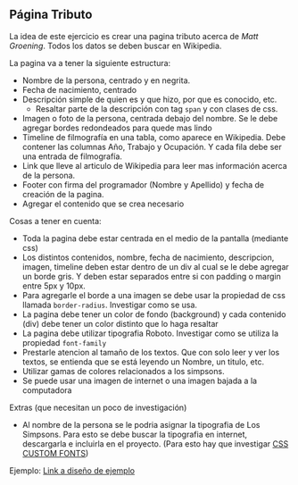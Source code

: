 ## Página Tributo

La idea de este ejercicio es crear una pagina tributo acerca de *Matt Groening*. Todos los datos se deben buscar en Wikipedia.

La pagina va a tener la siguiente estructura:
- Nombre de la persona, centrado y en negrita.
- Fecha de nacimiento, centrado 
- Descripción simple de quien es y que hizo, por que es conocido, etc.
	- Resaltar parte de la descripción con tag `span` y con clases de css. 
- Imagen o foto de la persona, centrada debajo del nombre. Se le debe agregar bordes redondeados para quede mas lindo
- Timeline de filmografía en una tabla, como aparece en Wikipedia. Debe contener las columnas Año, Trabajo y Ocupación.  Y cada fila debe ser una entrada de filmografía.
- Link que lleve al articulo de Wikipedia para leer mas información acerca de la persona.
- Footer con firma del programador (Nombre y Apellido) y fecha de creación de la pagina. 
- Agregar el contenido que se crea necesario

Cosas a tener en cuenta:
- Toda la pagina debe estar centrada en el medio de la pantalla (mediante css)
- Los distintos contenidos, nombre, fecha de nacimiento, descripcion, imagen, timeline deben estar dentro de un div al cual se le debe agregar un borde gris. Y deben estar separados entre si con padding o margin entre 5px y 10px.
- Para agregarle el borde a una imagen se debe usar la propiedad de css llamada `border-radius`. Investigar como se usa.
- La pagina debe tener un color de fondo (background) y cada contenido (div) debe tener un color distinto que lo haga resaltar
- La pagina debe utilizar tipografia Roboto. Investigar como se utiliza la propiedad `font-family`
- Prestarle atencion al tamaño de los textos. Que con solo leer y ver los textos, se entienda que se está leyendo un Nombre, un titulo, etc.
- Utilizar gamas de colores relacionados a los simpsons.
- Se puede usar una imagen de internet o una imagen bajada a la computadora

Extras (que necesitan un poco de investigación)
- Al nombre de la persona se le podria asignar la tipografia de Los Simpsons. Para esto se debe buscar la tipografia en internet, descargarla e incluirla en el proyecto. (Para esto hay que investigar [CSS CUSTOM FONTS](https://www.w3schools.com/css/css3_fonts.asp))


Ejemplo:
[Link a diseño de ejemplo](https://www.codeseek.co/preview/womJzx)
